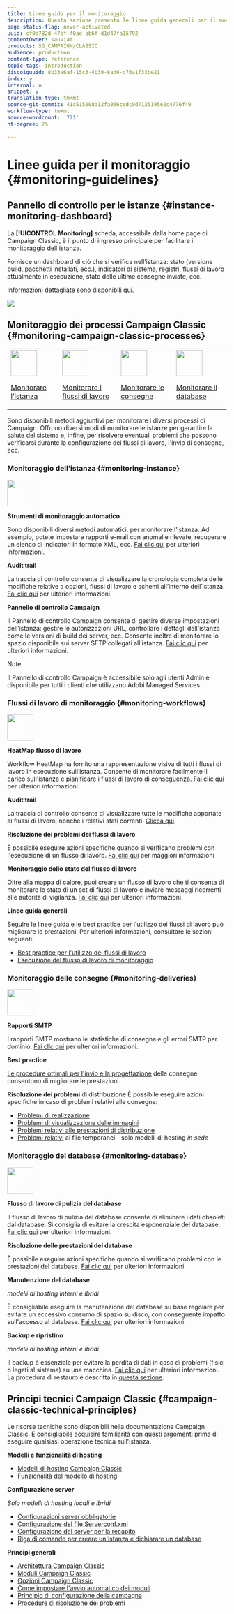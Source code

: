 ```yaml
---
title: Linee guida per il monitoraggio
description: Questa sezione presenta le linee guida generali per il monitoraggio di Campaign Classic.
page-status-flag: never-activated
uuid: cf0d782d-47bf-40ae-ab6f-d1d47fa15792
contentOwner: sauviat
products: SG_CAMPAIGN/CLASSIC
audience: production
content-type: reference
topic-tags: introduction
discoiquuid: 8b33e6af-15c3-4b30-8ad6-d76a1f33be21
index: y
internal: n
snippet: y
translation-type: tm+mt
source-git-commit: 41c515008a12fa066cedc9d7125195e2c4776f40
workflow-type: tm+mt
source-wordcount: '721'
ht-degree: 2%

---
```



# Linee guida per il monitoraggio {#monitoring-guidelines}

## Pannello di controllo per le istanze {#instance-monitoring-dashboard}

La **[!UICONTROL Monitoring]** scheda, accessibile dalla home page di Campaign Classic, è il punto di ingresso principale per facilitare il monitoraggio dell&#39;istanza.

Fornisce un dashboard di ciò che si verifica nell’istanza: stato (versione build, pacchetti installati, ecc.), indicatori di sistema, registri, flussi di lavoro attualmente in esecuzione, stato delle ultime consegne inviate, ecc.

Informazioni dettagliate sono disponibili [qui](../../production/using/monitoring-processes.md).

![](assets/monitoring_tab.png)

## Monitoraggio dei processi Campaign Classic {#monitoring-campaign-classic-processes}

<table>
<tr><td><img src="assets/do-not-localize/icon_system.svg" width="60px"><p><a href="#monitoring-instance">Monitorare l’istanza</a></p></td>
<td><img src="assets/do-not-localize/icon_workflows.svg" width="60px"><p><a href="#moniroting-workflows">Monitorare i flussi di lavoro</a></p></td>
<td><img src="assets/do-not-localize/icon_send.svg" width="60px"><p><a href="#monitoring-deliveries">Monitorare le consegne</a></p></td>
<td><img src="assets/do-not-localize/icon_database.svg" width="60px"><p><a href="#monitoring-database">Monitorare il database</a></p></td></tr>
</table>

Sono disponibili metodi aggiuntivi per monitorare i diversi processi di Campaign. Offrono diversi modi di monitorare le istanze per garantire la salute del sistema e, infine, per risolvere eventuali problemi che possono verificarsi durante la configurazione dei flussi di lavoro, l&#39;invio di consegne, ecc.

### Monitoraggio dell’istanza {#monitoring-instance}

<img src="assets/do-not-localize/icon_system.svg" width="60px">

**Strumenti di monitoraggio automatico**

Sono disponibili diversi metodi automatici. per monitorare l’istanza. Ad esempio, potete impostare rapporti e-mail con anomalie rilevate, recuperare un elenco di indicatori in formato XML, ecc. [Fai clic qui](../../production/using/monitoring-processes.md#automatic-monitoring) per ulteriori informazioni.

**Audit trail**

La traccia di controllo consente di visualizzare la cronologia completa delle modifiche relative a opzioni, flussi di lavoro e schemi all’interno dell’istanza. [Fai clic qui](../../production/using/audit-trail.md) per ulteriori informazioni.

**Pannello di controllo Campaign**

Il Pannello di controllo Campaign consente di gestire diverse impostazioni dell’istanza: gestire le autorizzazioni URL, controllare i dettagli dell&#39;istanza come le versioni di build dei server, ecc. Consente inoltre di monitorare lo spazio disponibile sui server SFTP collegati all’istanza. [Fai clic qui](https://docs.adobe.com/content/help/it-IT/control-panel/using/control-panel-home.html) per ulteriori informazioni.

>[!NOTE]
>
>Il Pannello di controllo Campaign è accessibile solo agli utenti Admin e disponibile per tutti i clienti che utilizzano  Adobi Managed Services.

### Flussi di lavoro di monitoraggio {#monitoring-workflows}

<img src="assets/do-not-localize/icon_workflows.svg" width="60px">

**HeatMap flusso di lavoro**

Workflow HeatMap ha fornito una rappresentazione visiva di tutti i flussi di lavoro in esecuzione sull’istanza. Consente di monitorare facilmente il carico sull&#39;istanza e pianificare i flussi di lavoro di conseguenza. [Fai clic qui](../../workflow/using/heatmap.md) per ulteriori informazioni.

**Audit trail**

La traccia di controllo consente di visualizzare tutte le modifiche apportate ai flussi di lavoro, nonché i relativi stati correnti. [Clicca qui](../../production/using/audit-trail.md).

**Risoluzione dei problemi dei flussi di lavoro**

È possibile eseguire azioni specifiche quando si verificano problemi con l&#39;esecuzione di un flusso di lavoro. [Fai clic qui](../../production/using/workflow-execution.md) per maggiori informazioni

**Monitoraggio dello stato del flusso di lavoro**

Oltre alla mappa di calore, puoi creare un flusso di lavoro che ti consenta di monitorare lo stato di un set di flussi di lavoro e inviare messaggi ricorrenti alle autorità di vigilanza. [Fai clic qui](../../workflow/using/supervising-workflows.md) per ulteriori informazioni.

**Linee guida generali**

Seguire le linee guida e le best practice per l&#39;utilizzo dei flussi di lavoro può migliorare le prestazioni. Per ulteriori informazioni, consultare le sezioni seguenti:
* [Best practice per l&#39;utilizzo dei flussi di lavoro](../../workflow/using/workflow-best-practices.md)
* [Esecuzione del flusso di lavoro di monitoraggio](../../workflow/using/monitoring-workflow-execution.md)

### Monitoraggio delle consegne {#monitoring-deliveries}

<img src="assets/do-not-localize/icon_send.svg" width="60px">

**Rapporti SMTP**

I rapporti SMTP mostrano le statistiche di consegna e gli errori SMTP per dominio. [Fai clic qui](../../production/using/monitoring-processes.md) per ulteriori informazioni.

**Best practice**

[Le procedure ottimali per l&#39;invio e la progettazione](http://docs.campaign.adobe.com/doc/AC/getting_started/EN/deliveryBestPractices.html) delle consegne consentono di migliorare le prestazioni.

**Risoluzione dei problemi** di distribuzione È possibile eseguire azioni specifiche in caso di problemi relativi alle consegne:
* [Problemi di realizzazione](../../production/using/performance-and-throughput-issues.md#deliverability_issues)
* [Problemi di visualizzazione delle immagini](../../production/using/image-display-issues.md)
* [Problemi relativi alle prestazioni di distribuzione](../../delivery/using/monitoring-a-delivery.md#performance_issues)
* [Problemi relativi](../../production/using/temporary-files.md) ai file temporanei - solo modelli di hosting *in sede*

### Monitoraggio del database {#monitoring-database}

<img src="assets/do-not-localize/icon_database.svg" width="60px">

**Flusso di lavoro di pulizia del database**

Il flusso di lavoro di pulizia del database consente di eliminare i dati obsoleti dal database. Si consiglia di evitare la crescita esponenziale del database. [Fai clic qui](../../production/using/database-cleanup-workflow.md) per ulteriori informazioni.

**Risoluzione delle prestazioni del database**

È possibile eseguire azioni specifiche quando si verificano problemi con le prestazioni del database. [Fai clic qui](../../production/using/database-performances.md) per ulteriori informazioni.

**Manutenzione del database**

*modelli di hosting interni e ibridi*

È consigliabile eseguire la manutenzione del database su base regolare per evitare un eccessivo consumo di spazio su disco, con conseguente impatto sull&#39;accesso al database. [Fai clic qui](../../production/using/recommendations.md) per ulteriori informazioni.

**Backup e ripristino**

*modelli di hosting interni e ibridi*

Il backup è essenziale per evitare la perdita di dati in caso di problemi (fisici o legati al sistema) su una macchina. [Fai clic qui](../../production/using/backup.md) per ulteriori informazioni. La procedura di restauro è descritta in [questa sezione](../../production/using/restoration.md).

## Principi tecnici Campaign Classic {#campaign-classic-technical-principles}

Le risorse tecniche sono disponibili nella documentazione Campaign Classic. È consigliabile acquisire familiarità con questi argomenti prima di eseguire qualsiasi operazione tecnica sull&#39;istanza.

**Modelli e funzionalità di hosting**

* [Modelli di hosting Campaign Classic](../../installation/using/hosting-models.md)
* [Funzionalità del modello di hosting](https://helpx.adobe.com/campaign/kb/acc-on-prem-vs-hosted.html)

**Configurazione server**

*Solo modelli di hosting locali e ibridi*

* [Configurazioni server obbligatorie](../../installation/using/campaign-server-configuration.md)
* [Configurazione del file Serverconf.xml](../../installation/using/the-server-configuration-file.md)
* [Configurazione del server per la recapito](../../installation/using/email-deliverability.md)
* [Riga di comando per creare un&#39;istanza e dichiarare un database](../../installation/using/command-lines.md)

**Principi generali**

* [Architettura Campaign Classic](../../production/using/general-architecture.md)
* [Moduli Campaign Classic](../../production/using/operating-principle.md)
* [Opzioni Campaign Classic](../../installation/using/configuring-campaign-options.md)
* [Come impostare l&#39;avvio automatico dei moduli](../../production/using/administration.md)
* [Principio di configurazione della campagna](../../production/using/configuration-principle.md)
* [Procedure di risoluzione dei problemi](../../production/using/performance-and-throughput-issues.md)
